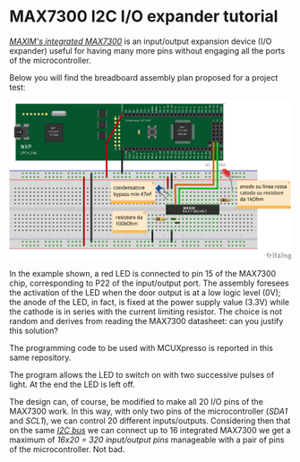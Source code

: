 # MAX7300 I2C I/O expander tutorial
[*MAXIM's integrated MAX7300*](https://github.com/nicola-masarone/lpc1769-projects/blob/master/lpc1769_I2C/max7300.pdf) is an input/output expansion device (I/O expander) useful for having many more pins without engaging all the ports of the microcontroller.

Below you will find the breadboard assembly plan proposed for a project test:
<p align="center">
  <img src="pic/Max7300_bb.png" width=800/>
</p>

In the example shown, a red LED is connected to pin 15 of the MAX7300 chip, corresponding to P22 of the input/output port. The assembly foresees the activation of the LED when the door output is at a low logic level (0V); the anode of the LED, in fact, is fixed at the power supply value (3.3V) while the cathode is in series with the current limiting resistor. The choice is not random and derives from reading the MAX7300 datasheet: can you justify this solution?

The programming code to be used with MCUXpresso is reported in this same repository.

The program allows the LED to switch on with two successive pulses of light. At the end the LED is left off.

The design can, of course, be modified to make all 20 I/O pins of the MAX7300 work. In this way, with only two pins of the microcontroller (*SDA1* and *SCL1*), we can control 20 different inputs/outputs. Considering then that on the same [*I2C bus*](https://github.com/nicola-masarone/lpc1769-projects/blob/master/lpc1769_I2C/I2C.md) we can connect up to 16 integrated MAX7300 we get a maximum of *16x20 = 320 input/output pins* manageable with a pair of pins of the microcontroller. Not bad.
